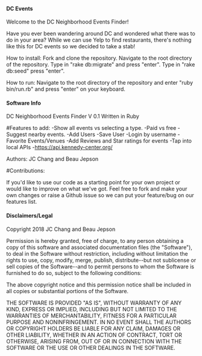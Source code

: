 ####  DC Events  ####

Welcome to the DC Neighborhood Events Finder!

Have you ever been wandering around DC and wondered what there was to do in your area? While we can use Yelp to find restaurants, there's nothing like this for DC events so we decided to take a stab!

How to install: Fork and clone the repository. Navigate to the root directory of the repository. Type in "rake db:migrate" and press "enter". Type in "rake db:seed" press "enter".

How to run: Navigate to the root directory of the repository and enter "ruby bin/run.rb" and press "enter" on your keyboard.

#### Software Info ####

DC Neighborhood Events Finder V 0.1
Written in Ruby

#Features to add:
  -Show all events vs selecting a type.
  -Paid vs free
  -Suggest nearby events.
  -Add Users
    -Save User
    -Login by username
    -Favorite Events/Venues
  -Add Reviews and Star ratings for events
  -Tap into local APIs
    -https://api.kennedy-center.org/


Authors: JC Chang and Beau Jepson

#Contributions:

If you'd like to use our code as a starting point for your own project or would like to improve on what we've got. Feel free to fork and make your own changes or raise a Github issue so we can put your feature/bug on our features list.

#### Disclaimers/Legal ####

Copyright 2018 JC Chang and Beau Jepson

  Permission is hereby granted, free of charge, to any person obtaining a copy of this software and associated documentation files (the "Software"), to deal in the Software without restriction, including without limitation the rights to use, copy, modify, merge, publish, distribute--but not sublicense or sell copies of the Software--and to permit persons to whom the Software is furnished to do so, subject to the following conditions:

  The above copyright notice and this permission notice shall be included in all copies or substantial portions of the Software.

  THE SOFTWARE IS PROVIDED "AS IS", WITHOUT WARRANTY OF ANY KIND, EXPRESS OR IMPLIED, INCLUDING BUT NOT LIMITED TO THE WARRANTIES OF MERCHANTABILITY, FITNESS FOR A PARTICULAR PURPOSE AND NONINFRINGEMENT. IN NO EVENT SHALL THE AUTHORS OR COPYRIGHT HOLDERS BE LIABLE FOR ANY CLAIM, DAMAGES OR OTHER LIABILITY, WHETHER IN AN ACTION OF CONTRACT, TORT OR OTHERWISE, ARISING FROM, OUT OF OR IN CONNECTION WITH THE SOFTWARE OR THE USE OR OTHER DEALINGS IN THE SOFTWARE.
